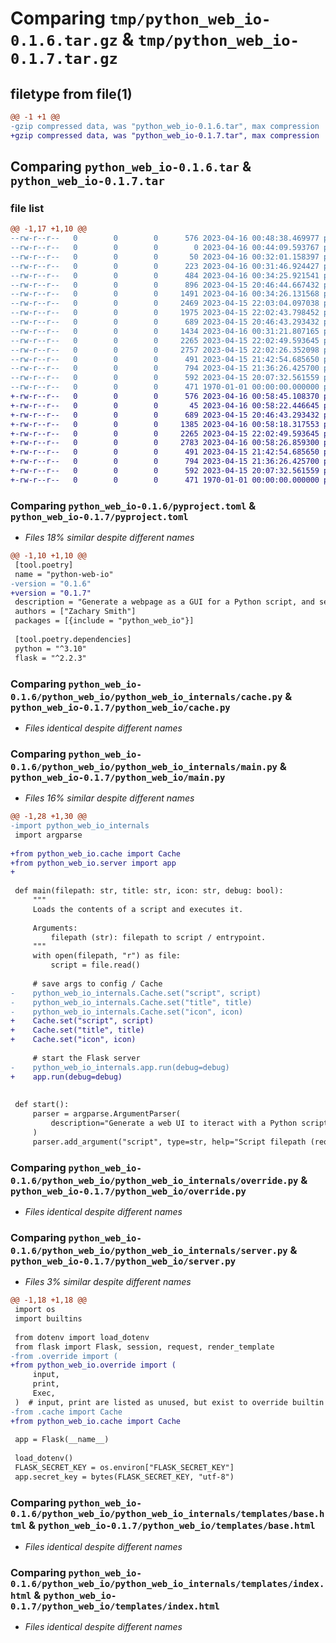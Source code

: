 # Comparing `tmp/python_web_io-0.1.6.tar.gz` & `tmp/python_web_io-0.1.7.tar.gz`

## filetype from file(1)

```diff
@@ -1 +1 @@
-gzip compressed data, was "python_web_io-0.1.6.tar", max compression
+gzip compressed data, was "python_web_io-0.1.7.tar", max compression
```

## Comparing `python_web_io-0.1.6.tar` & `python_web_io-0.1.7.tar`

### file list

```diff
@@ -1,17 +1,10 @@
--rw-r--r--   0        0        0      576 2023-04-16 00:48:38.469977 python_web_io-0.1.6/pyproject.toml
--rw-r--r--   0        0        0        0 2023-04-16 00:44:09.593767 python_web_io-0.1.6/python_web_io/__init__.py
--rw-r--r--   0        0        0       50 2023-04-16 00:32:01.158397 python_web_io-0.1.6/python_web_io/__main__.py
--rw-r--r--   0        0        0      223 2023-04-16 00:31:46.924427 python_web_io-0.1.6/python_web_io/python_web_io_internals/__init__.py
--rw-r--r--   0        0        0      484 2023-04-16 00:34:25.921541 python_web_io-0.1.6/python_web_io/python_web_io_internals/__pycache__/__init__.cpython-310.pyc
--rw-r--r--   0        0        0      896 2023-04-15 20:46:44.667432 python_web_io-0.1.6/python_web_io/python_web_io_internals/__pycache__/cache.cpython-310.pyc
--rw-r--r--   0        0        0     1491 2023-04-16 00:34:26.131568 python_web_io-0.1.6/python_web_io/python_web_io_internals/__pycache__/main.cpython-310.pyc
--rw-r--r--   0        0        0     2469 2023-04-15 22:03:04.097038 python_web_io-0.1.6/python_web_io/python_web_io_internals/__pycache__/override.cpython-310.pyc
--rw-r--r--   0        0        0     1975 2023-04-15 22:02:43.798452 python_web_io-0.1.6/python_web_io/python_web_io_internals/__pycache__/server.cpython-310.pyc
--rw-r--r--   0        0        0      689 2023-04-15 20:46:43.293432 python_web_io-0.1.6/python_web_io/python_web_io_internals/cache.py
--rw-r--r--   0        0        0     1434 2023-04-16 00:31:21.807165 python_web_io-0.1.6/python_web_io/python_web_io_internals/main.py
--rw-r--r--   0        0        0     2265 2023-04-15 22:02:49.593645 python_web_io-0.1.6/python_web_io/python_web_io_internals/override.py
--rw-r--r--   0        0        0     2757 2023-04-15 22:02:26.352098 python_web_io-0.1.6/python_web_io/python_web_io_internals/server.py
--rw-r--r--   0        0        0      491 2023-04-15 21:42:54.685650 python_web_io-0.1.6/python_web_io/python_web_io_internals/templates/500.html
--rw-r--r--   0        0        0      794 2023-04-15 21:36:26.425700 python_web_io-0.1.6/python_web_io/python_web_io_internals/templates/base.html
--rw-r--r--   0        0        0      592 2023-04-15 20:07:32.561559 python_web_io-0.1.6/python_web_io/python_web_io_internals/templates/index.html
--rw-r--r--   0        0        0      471 1970-01-01 00:00:00.000000 python_web_io-0.1.6/PKG-INFO
+-rw-r--r--   0        0        0      576 2023-04-16 00:58:45.108370 python_web_io-0.1.7/pyproject.toml
+-rw-r--r--   0        0        0       45 2023-04-16 00:58:22.446645 python_web_io-0.1.7/python_web_io/__main__.py
+-rw-r--r--   0        0        0      689 2023-04-15 20:46:43.293432 python_web_io-0.1.7/python_web_io/cache.py
+-rw-r--r--   0        0        0     1385 2023-04-16 00:58:18.317553 python_web_io-0.1.7/python_web_io/main.py
+-rw-r--r--   0        0        0     2265 2023-04-15 22:02:49.593645 python_web_io-0.1.7/python_web_io/override.py
+-rw-r--r--   0        0        0     2783 2023-04-16 00:58:26.859300 python_web_io-0.1.7/python_web_io/server.py
+-rw-r--r--   0        0        0      491 2023-04-15 21:42:54.685650 python_web_io-0.1.7/python_web_io/templates/500.html
+-rw-r--r--   0        0        0      794 2023-04-15 21:36:26.425700 python_web_io-0.1.7/python_web_io/templates/base.html
+-rw-r--r--   0        0        0      592 2023-04-15 20:07:32.561559 python_web_io-0.1.7/python_web_io/templates/index.html
+-rw-r--r--   0        0        0      471 1970-01-01 00:00:00.000000 python_web_io-0.1.7/PKG-INFO
```

### Comparing `python_web_io-0.1.6/pyproject.toml` & `python_web_io-0.1.7/pyproject.toml`

 * *Files 18% similar despite different names*

```diff
@@ -1,10 +1,10 @@
 [tool.poetry]
 name = "python-web-io"
-version = "0.1.6"
+version = "0.1.7"
 description = "Generate a webpage as a GUI for a Python script, and serve from anywhere."
 authors = ["Zachary Smith"]
 packages = [{include = "python_web_io"}]
 
 [tool.poetry.dependencies]
 python = "^3.10"
 flask = "^2.2.3"
```

### Comparing `python_web_io-0.1.6/python_web_io/python_web_io_internals/cache.py` & `python_web_io-0.1.7/python_web_io/cache.py`

 * *Files identical despite different names*

### Comparing `python_web_io-0.1.6/python_web_io/python_web_io_internals/main.py` & `python_web_io-0.1.7/python_web_io/main.py`

 * *Files 16% similar despite different names*

```diff
@@ -1,28 +1,30 @@
-import python_web_io_internals
 import argparse
 
+from python_web_io.cache import Cache
+from python_web_io.server import app
+
 
 def main(filepath: str, title: str, icon: str, debug: bool):
     """
     Loads the contents of a script and executes it.
 
     Arguments:
         filepath (str): filepath to script / entrypoint.
     """
     with open(filepath, "r") as file:
         script = file.read()
 
     # save args to config / Cache
-    python_web_io_internals.Cache.set("script", script)
-    python_web_io_internals.Cache.set("title", title)
-    python_web_io_internals.Cache.set("icon", icon)
+    Cache.set("script", script)
+    Cache.set("title", title)
+    Cache.set("icon", icon)
 
     # start the Flask server
-    python_web_io_internals.app.run(debug=debug)
+    app.run(debug=debug)
 
 
 def start():
     parser = argparse.ArgumentParser(
         description="Generate a web UI to iteract with a Python script."
     )
     parser.add_argument("script", type=str, help="Script filepath (required).")
```

### Comparing `python_web_io-0.1.6/python_web_io/python_web_io_internals/override.py` & `python_web_io-0.1.7/python_web_io/override.py`

 * *Files identical despite different names*

### Comparing `python_web_io-0.1.6/python_web_io/python_web_io_internals/server.py` & `python_web_io-0.1.7/python_web_io/server.py`

 * *Files 3% similar despite different names*

```diff
@@ -1,18 +1,18 @@
 import os
 import builtins
 
 from dotenv import load_dotenv
 from flask import Flask, session, request, render_template
-from .override import (
+from python_web_io.override import (
     input,
     print,
     Exec,
 )  # input, print are listed as unused, but exist to override builtin calls made from Exec() of the user script
-from .cache import Cache
+from python_web_io.cache import Cache
 
 app = Flask(__name__)
 
 load_dotenv()
 FLASK_SECRET_KEY = os.environ["FLASK_SECRET_KEY"]
 app.secret_key = bytes(FLASK_SECRET_KEY, "utf-8")
```

### Comparing `python_web_io-0.1.6/python_web_io/python_web_io_internals/templates/base.html` & `python_web_io-0.1.7/python_web_io/templates/base.html`

 * *Files identical despite different names*

### Comparing `python_web_io-0.1.6/python_web_io/python_web_io_internals/templates/index.html` & `python_web_io-0.1.7/python_web_io/templates/index.html`

 * *Files identical despite different names*

